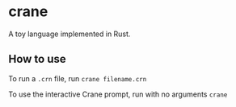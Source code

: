 # crane
A toy language implemented in Rust.

## How to use
To run a `.crn` file, run `crane filename.crn`

To use the interactive Crane prompt, run with no arguments `crane`
